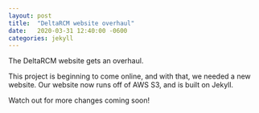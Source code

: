 ```yaml
---
layout: post
title:  "DeltaRCM website overhaul"
date:   2020-03-31 12:40:00 -0600
categories: jekyll
---
```

The DeltaRCM website gets an overhaul.

This project is beginning to come online, and with that, we needed a new website. 
Our website now runs off of AWS S3, and is built on Jekyll.

Watch out for more changes coming soon!
